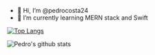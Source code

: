 - 👋 Hi, I’m @pedrocosta24
- 🌱 I’m currently learning MERN stack and Swift

<p align="center">

[![Top Langs](https://github-readme-stats.vercel.app/api/top-langs/?username=pedrocosta24&layout=compact&border=none&theme=dracula)](https://github.com/pedrocosta24/github-readme-stats)
  
</p>

<p align="center">

  ![Pedro's github stats](https://github-readme-stats.vercel.app/api?username=pedrocosta24&show_icons=true&theme=dracula&include_all_commits=true&count_private=true&border=none&hide=prs)
</p>

